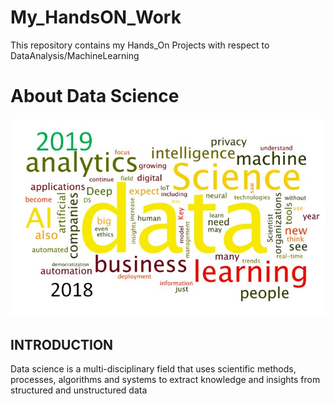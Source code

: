 # My_HandsON_Work
This repository contains my Hands_On Projects with respect to DataAnalysis/MachineLearning

# About Data Science
![image.png](./Data-science.jpg)

## INTRODUCTION
Data science is a multi-disciplinary field that uses scientific methods, processes, algorithms and systems to extract knowledge and insights from structured and unstructured data

